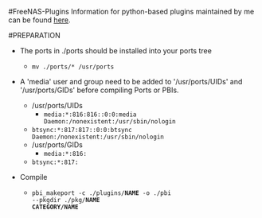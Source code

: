 #FreeNAS-Plugins
Information for python-based plugins maintained by me can be found [here](http://forums.freenas.org/threads/freenas-9-plugins-sab-sb-cp-hp-maraschino-htpc-mylar-ll-gamez.16200/).


#PREPARATION
* The ports in ./ports should be installed into your ports tree
    - <code>mv ./ports/* /usr/ports</code>

* A 'media' user and group need to be added to '/usr/ports/UIDs' and '/usr/ports/GIDs' before compiling Ports or PBIs.
    - /usr/ports/UIDs
        - <code>media:*:816:816::0:0:media Daemon:/nonexistent:/usr/sbin/nologin</code>
	- <code>btsync:*:817:817::0:0:btsync Daemon:/nonexistent:/usr/sbin/nologin</code>
    - /usr/ports/GIDs
        - <code>media:*:816:</code>
	- <code>btsync:*:817:</code>

* Compile
    - <code>pbi_makeport -c ./plugins/**NAME** -o ./pbi --pkgdir ./pkg/**NAME** **CATEGORY/NAME**</code>
